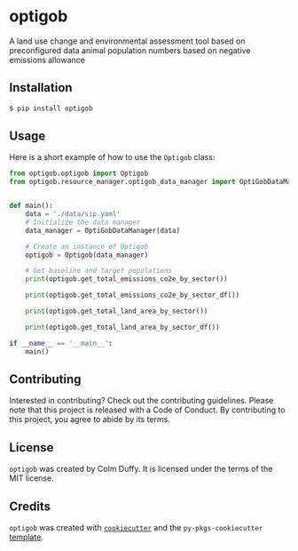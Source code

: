 # optigob

A land use change and environmental assessment tool based on preconfigured data animal population numbers based on negative emissions allowance

## Installation

```bash
$ pip install optigob
```

## Usage

Here is a short example of how to use the `Optigob` class:

```python
from optigob.optigob import Optigob
from optigob.resource_manager.optigob_data_manager import OptiGobDataManager


def main():
    data = './data/sip.yaml'
    # Initialize the data manager
    data_manager = OptiGobDataManager(data)

    # Create an instance of Optigob
    optigob = Optigob(data_manager)

    # Get baseline and target populations
    print(optigob.get_total_emissions_co2e_by_sector())

    print(optigob.get_total_emissions_co2e_by_sector_df())

    print(optigob.get_total_land_area_by_sector())

    print(optigob.get_total_land_area_by_sector_df())

if __name__ == '__main__':
    main()
```

## Contributing

Interested in contributing? Check out the contributing guidelines. Please note that this project is released with a Code of Conduct. By contributing to this project, you agree to abide by its terms.

## License

`optigob` was created by Colm Duffy. It is licensed under the terms of the MIT license.

## Credits

`optigob` was created with [`cookiecutter`](https://cookiecutter.readthedocs.io/en/latest/) and the `py-pkgs-cookiecutter` [template](https://github.com/py-pkgs/py-pkgs-cookiecutter).
